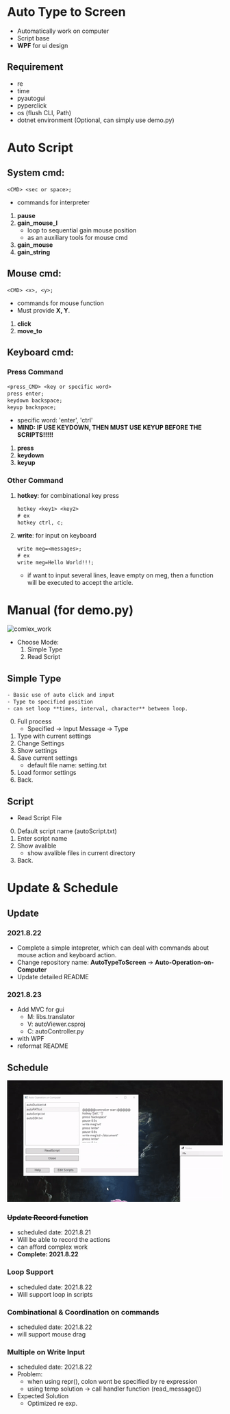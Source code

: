 # Auto Type to Screen
- Automatically work on computer
- Script base
- **WPF** for ui design


## Requirement
- re
- time
- pyautogui
- pyperclick
- os (flush CLI, Path)
- dotnet environment (Optional, can simply use demo.py)




# Auto Script

## System cmd:
```
<CMD> <sec or space>;
```
- commands for interpreter
1. **pause**
2. **gain_mouse_l**
    - loop to sequential gain mouse position
    - as an auxiliary tools for mouse cmd
3. **gain_mouse**
4. **gain_string**
## Mouse cmd:
```
<CMD> <x>, <y>;
```
- commands for mouse function
- Must provide **X, Y**.
1. **click**
2. **move_to**
## Keyboard cmd:
### Press Command
```
<press_CMD> <key or specific word>
press enter;
keydown backspace;
keyup backspace;
```
- specific word: 'enter', 'ctrl'
- **MIND: IF USE KEYDOWN, THEN MUST USE KEYUP BEFORE THE SCRIPTS!!!!!**
1. **press**
2. **keydown**
3. **keyup**
### Other Command
1. **hotkey**: for combinational key press
    ```
    hotkey <key1> <key2>
    # ex
    hotkey ctrl, c;
    ```
2. **write**: for input on keyboard
    ```
    write meg=<messages>;
    # ex
    write meg=Hello World!!!;
    ```
    - if want to input several lines, leave empty on meg, then a function will be executed to accept the article.



# Manual (for demo.py)
![comlex_work](https://github.com/lyz508/Auto-Operation-on-Computer/blob/master/resources/auto_show.gif)
- Choose Mode:
    1. Simple Type      
    2. Read Script
## Simple Type
```
- Basic use of auto click and input
- Type to specified position
- can set loop **times, interval, character** between loop.
```
0. Full process
    - Specified -> Input Message -> Type
1. Type with current settings
2. Change Settings
3. Show settings
4. Save current settings
    - default file name: setting.txt
5. Load formor settings
6. Back.
## Script
- Read Script File
0. Default script name (autoScript.txt)
1. Enter script name
2. Show avalible
    - show avalible files in current directory
3. Back.


# Update & Schedule
## Update
### 2021.8.22
- Complete a simple intepreter, which can deal with commands about mouse action and keyboard action.
- Change repository name: **AutoTypeToScreen** -> **Auto-Operation-on-Computer**
- Update detailed README
### 2021.8.23
- Add MVC for gui
    - M: libs.translator
    - V: autoViewer.csproj
    - C: autoController.py
- with WPF
- reformat README

## Schedule
![WPF_example](https://github.com/lyz508/Auto-Operation-on-Computer/blob/master/resources/WPF_example.gif)
### ~~Update Record function~~
- scheduled date: 2021.8.21
- Will be able to record the actions
- can afford complex work
- **Complete: 2021.8.22**
### Loop Support
- scheduled date: 2021.8.22
- Will support loop in scripts
### Combinational & Coordination on commands
- scheduled date: 2021.8.22
- will support mouse drag
### Multiple on Write Input
- scheduled date: 2021.8.22
- Problem:
    - when using repr(), colon wont be specified by re expression
    - using temp solution -> call handler function (read_message())
- Expected Solution
    - Optimized re exp.